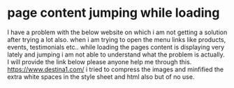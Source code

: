 
# page content jumping while loading

I have a problem with the below website on which i am not getting a solution after trying a lot also. when i am trying to open the menu links like products, events, testimonials etc.. while loading the pages content is displaying very lately and jumping i am not able to understand what the problem is actually. I will provide the link below please anyone help me through this.
https://www.destina1.com/
i tried to compress the images and minfified the extra white spaces in the style sheet and html also but of no use.

        